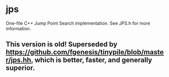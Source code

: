 jps
===

One-file C++ Jump Point Search implementation.
See JPS.h for more information.

## This version is old! Superseded by https://github.com/fgenesis/tinypile/blob/master/jps.hh, which is better, faster, and generally superior.
